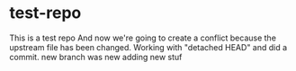 # test-repo
This is a test repo
And now we're going to create a conflict because the upstream file has been changed.
Working with "detached HEAD" and did a commit.
new branch
was new
adding new stuf
